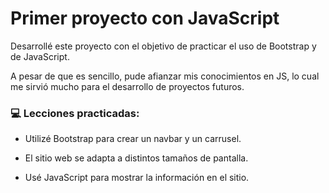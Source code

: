 # Primer proyecto con JavaScript

<p>
Desarrollé este proyecto con el objetivo de practicar el uso de Bootstrap y de JavaScript.

A pesar de que es sencillo, pude afianzar mis conocimientos en JS, lo cual me sirvió mucho para el desarrollo de proyectos futuros.
</p>


### 💻  Lecciones practicadas:

- Utilizé Bootstrap para crear un navbar y un carrusel.

- El sitio web se adapta a distintos tamaños de pantalla.

- Usé JavaScript para mostrar la información en el sitio.
